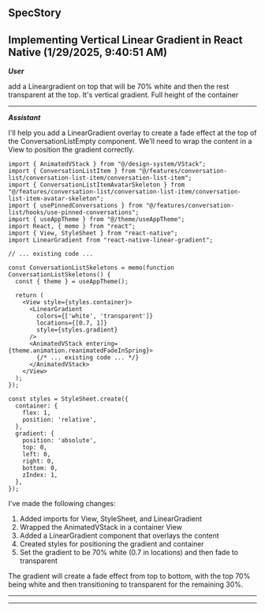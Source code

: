 ## SpecStory

## Implementing Vertical Linear Gradient in React Native (1/29/2025, 9:40:51 AM)

_**User**_

add a Lineargradient on top that will be 70% white and then the rest transparent at the top. It's vertical gradient. Full height of the container

---

_**Assistant**_

I'll help you add a LinearGradient overlay to create a fade effect at the top of the ConversationListEmpty component. We'll need to wrap the content in a View to position the gradient correctly.

```typescript:features/conversation-list/conversation-list-empty.tsx
import { AnimatedVStack } from "@/design-system/VStack";
import { ConversationListItem } from "@/features/conversation-list/conversation-list-item/conversation-list-item";
import { ConversationListItemAvatarSkeleton } from "@/features/conversation-list/conversation-list-item/conversation-list-item-avatar-skeleton";
import { usePinnedConversations } from "@/features/conversation-list/hooks/use-pinned-conversations";
import { useAppTheme } from "@/theme/useAppTheme";
import React, { memo } from "react";
import { View, StyleSheet } from "react-native";
import LinearGradient from "react-native-linear-gradient";

// ... existing code ...

const ConversationListSkeletons = memo(function ConversationListSkeletons() {
  const { theme } = useAppTheme();

  return (
    <View style={styles.container}>
      <LinearGradient
        colors={['white', 'transparent']}
        locations={[0.7, 1]}
        style={styles.gradient}
      />
      <AnimatedVStack entering={theme.animation.reanimatedFadeInSpring}>
        {/* ... existing code ... */}
      </AnimatedVStack>
    </View>
  );
});

const styles = StyleSheet.create({
  container: {
    flex: 1,
    position: 'relative',
  },
  gradient: {
    position: 'absolute',
    top: 0,
    left: 0,
    right: 0,
    bottom: 0,
    zIndex: 1,
  },
});
```

I've made the following changes:
1. Added imports for View, StyleSheet, and LinearGradient
2. Wrapped the AnimatedVStack in a container View
3. Added a LinearGradient component that overlays the content
4. Created styles for positioning the gradient and container
5. Set the gradient to be 70% white (0.7 in locations) and then fade to transparent

The gradient will create a fade effect from top to bottom, with the top 70% being white and then transitioning to transparent for the remaining 30%.

---



---

